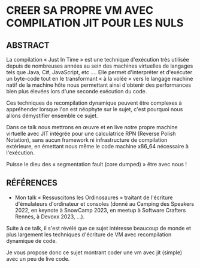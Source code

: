 # CREER SA PROPRE VM AVEC COMPILATION JIT POUR LES NULS

## ABSTRACT

La compilation « Just In Time » est une technique d'exécution très utilisée depuis de nombreuses années au sein des machines virtuelles de langages tels que Java, C#, JavaScript, etc .... Elle permet d'interpréter et d'exécuter un byte-code tout en le transformant « à la volée » vers le langage machine natif de la machine hôte nous permettant ainsi d'obtenir des performances bien plus élevées lors d'une seconde exécution du code.

Ces techniques de recompilation dynamique peuvent être complexes à appréhender lorsque l'on est néophyte sur le sujet, c'est pourquoi nous allons démystifier ensemble ce sujet.

Dans ce talk nous mettrons en œuvre et en live notre propre machine virtuelle avec JIT intégrée pour une calculatrice RPN (Reverse Polish Notation), sans aucun framework ni infrastructure de compilation extérieure, en émettant nous même le code machine x86_64 nécessaire à l'exécution.

Puisse le dieu des « segmentation fault (core dumped) » être avec nous !

## RÉFÉRENCES

  - Mon talk « Ressuscitons les Ordinosaures » traitant de l'écriture d'émulateurs d'ordinateur et consoles (donné au Camping des Speakers 2022, en keynote à SnowCamp 2023, en meetup à Software Crafters Rennes, à Devoxx 2023, ...).

Suite à ce talk, il s'est révélé que ce sujet intéresse beaucoup de monde et plus largement les techniques d'écriture de VM avec recompilation dynamique de code.

Je vous propose donc ce sujet montrant coder une vm avec jit (simple) avec un peu de live code.

